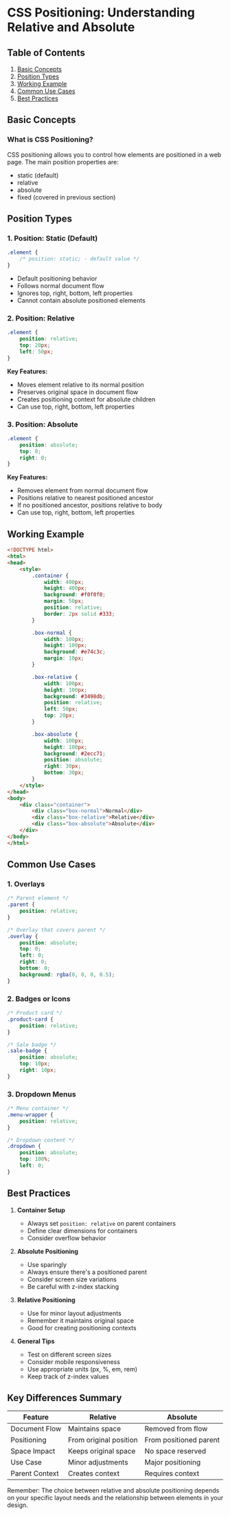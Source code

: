 # CSS Positioning: Understanding Relative and Absolute

## Table of Contents
1. [Basic Concepts](#basic-concepts)
2. [Position Types](#position-types)
3. [Working Example](#working-example)
4. [Common Use Cases](#common-use-cases)
5. [Best Practices](#best-practices)

## Basic Concepts

### What is CSS Positioning?
CSS positioning allows you to control how elements are positioned in a web page. The main position properties are:
- static (default)
- relative
- absolute
- fixed (covered in previous section)

## Position Types

### 1. Position: Static (Default)
```css
.element {
    /* position: static; - default value */
}
```
- Default positioning behavior
- Follows normal document flow
- Ignores top, right, bottom, left properties
- Cannot contain absolute positioned elements

### 2. Position: Relative
```css
.element {
    position: relative;
    top: 20px;
    left: 50px;
}
```
**Key Features:**
- Moves element relative to its normal position
- Preserves original space in document flow
- Creates positioning context for absolute children
- Can use top, right, bottom, left properties

### 3. Position: Absolute
```css
.element {
    position: absolute;
    top: 0;
    right: 0;
}
```
**Key Features:**
- Removes element from normal document flow
- Positions relative to nearest positioned ancestor
- If no positioned ancestor, positions relative to body
- Can use top, right, bottom, left properties

## Working Example

```html
<!DOCTYPE html>
<html>
<head>
    <style>
        .container {
            width: 400px;
            height: 400px;
            background: #f0f0f0;
            margin: 50px;
            position: relative;
            border: 2px solid #333;
        }

        .box-normal {
            width: 100px;
            height: 100px;
            background: #e74c3c;
            margin: 10px;
        }

        .box-relative {
            width: 100px;
            height: 100px;
            background: #3498db;
            position: relative;
            left: 50px;
            top: 20px;
        }

        .box-absolute {
            width: 100px;
            height: 100px;
            background: #2ecc71;
            position: absolute;
            right: 30px;
            bottom: 30px;
        }
    </style>
</head>
<body>
    <div class="container">
        <div class="box-normal">Normal</div>
        <div class="box-relative">Relative</div>
        <div class="box-absolute">Absolute</div>
    </div>
</body>
</html>
```

## Common Use Cases

### 1. Overlays
```css
/* Parent element */
.parent {
    position: relative;
}

/* Overlay that covers parent */
.overlay {
    position: absolute;
    top: 0;
    left: 0;
    right: 0;
    bottom: 0;
    background: rgba(0, 0, 0, 0.5);
}
```

### 2. Badges or Icons
```css
/* Product card */
.product-card {
    position: relative;
}

/* Sale badge */
.sale-badge {
    position: absolute;
    top: 10px;
    right: 10px;
}
```

### 3. Dropdown Menus
```css
/* Menu container */
.menu-wrapper {
    position: relative;
}

/* Dropdown content */
.dropdown {
    position: absolute;
    top: 100%;
    left: 0;
}
```

## Best Practices

1. **Container Setup**
   - Always set `position: relative` on parent containers
   - Define clear dimensions for containers
   - Consider overflow behavior

2. **Absolute Positioning**
   - Use sparingly
   - Always ensure there's a positioned parent
   - Consider screen size variations
   - Be careful with z-index stacking

3. **Relative Positioning**
   - Use for minor layout adjustments
   - Remember it maintains original space
   - Good for creating positioning contexts

4. **General Tips**
   - Test on different screen sizes
   - Consider mobile responsiveness
   - Use appropriate units (px, %, em, rem)
   - Keep track of z-index values

## Key Differences Summary

| Feature | Relative | Absolute |
|---------|----------|-----------|
| Document Flow | Maintains space | Removed from flow |
| Positioning | From original position | From positioned parent |
| Space Impact | Keeps original space | No space reserved |
| Use Case | Minor adjustments | Major positioning |
| Parent Context | Creates context | Requires context |

Remember: The choice between relative and absolute positioning depends on your specific layout needs and the relationship between elements in your design.